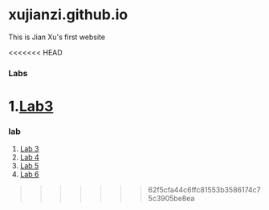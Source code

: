 # xujianzi.github.io
This is Jian Xu's first website 

<<<<<<< HEAD
### Labs
1.[Lab3](https://xujianzi.github.io/lab3/Xu_Jian_lab3.nb.html)
=======
### lab 

1. [Lab 3](https://xujianzi.github.io/GEGO533/lab3/Xu_Jian_lab3.nb.html)
2. [Lab 4](https://xujianzi.github.io/GEGO533/lab4/Xu_Jian_lab4.nb.html)
3. [Lab 5](https://xujianzi.github.io/GEGO533/lab5/Xu_Jian_lab5.nb.html)
4. [Lab 6](https://xujianzi.github.io/GEGO533/Lab6/Xu_Jian_lab6.nb.html)


>>>>>>> 62f5cfa44c6ffc81553b3586174c75c3905be8ea
